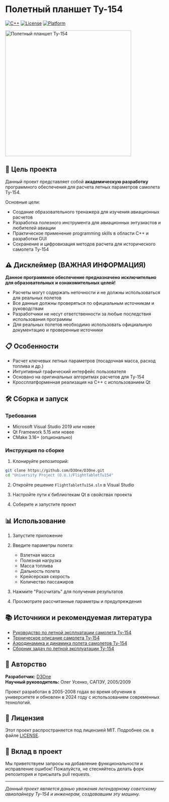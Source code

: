 # Полетный планшет Ту-154

[![C++](https://img.shields.io/badge/C++-17+-blue.svg)](https://isocpp.org/)
[![License](https://img.shields.io/badge/License-MIT-green.svg)](https://opensource.org/licenses/MIT)
[![Platform](https://img.shields.io/badge/Platform-Windows-lightgrey.svg)](https://www.microsoft.com/windows/)

<img src="https://rdart.ru/FltabletTu154" width="400" alt="Полетный планшет Ту-154">

## 🎯 Цель проекта

Данный проект представляет собой **академическую разработку** программного обеспечения для расчета летных параметров самолета Ту-154. 

Основные цели:

- Создание образовательного тренажера для изучения авиационных расчетов
- Разработка полезного инструмента для авиационных энтузиастов и любителей авиации
- Практическое применение programming skills в области C++ и разработки GUI
- Сохранение и цифровизация методов расчета для исторического самолета Ту-154

## ⚠️ Дисклеймер (ВАЖНАЯ ИНФОРМАЦИЯ)

**Данное программное обеспечение предназначено исключительно для образовательных и ознакомительных целей!**

- Расчеты могут содержать неточности и не должны использоваться для реальных полетов
- Все данные должны проверяться по официальным источникам и руководствам
- Разработчики не несут ответственности за любые последствия использования программы
- Для реальных полетов необходимо использовать официальную документацию и проверенные источники

## 📋 Особенности

- Расчет ключевых летных параметров (посадочная масса, расход топлива и др.)
- Интуитивный графический интерфейс пользователя
- Основано на оригинальных алгоритмах расчетов для Ту-154
- Кроссплатформенная реализация на C++ с использованием Qt

## 🛠️ Сборка и запуск

### Требования
- Microsoft Visual Studio 2019 или новее
- Qt Framework 5.15 или новее
- CMake 3.16+ (опционально)

### Инструкция по сборке
1. Клонируйте репозиторий:
```bash
git clone https://github.com/D3One/D3One.git
cd "University Project (O.U.)/FlightTabletTu154"
```

2. Откройте решение `FlightTabletTu154.sln` в Visual Studio

3. Настройте пути к библиотекам Qt в свойствах проекта

4. Соберите и запустите проект

## 📊 Использование

1. Запустите приложение
2. Введите параметры полета:
   - Взлетная масса
   - Полезная нагрузка
   - Масса топлива
   - Дальность полета
   - Крейсерская скорость
   - Количество пассажиров

3. Нажмите "Рассчитать" для получения результатов
4. Просмотрите рассчитанные параметры и предупреждения

## 📚 Источники и рекомендуемая литература

- [Руководство по летной эксплуатации самолета Ту-154](http://www.tupolev.ru/images/stories/books/RLE_Tu-154M.pdf)
- [Техническое описание самолета Ту-154](http://www.aviation.ru/Tu-154/)
- [Аэродинамика и динамика полета самолетов Ту-154](https://www.flightmanuals.ru/Tu154)
- [Сборник задач по летной эксплуатации Ту-154](http://www.aviashelf.com/library/tu154.htm)

## 👥 Авторство

**Разработчик:** [D3One](https://github.com/D3One)  
**Научный руководитель:** Олег Усенко, САПЭУ, 2005/2009  

Проект разработан в 2005-2008 годах во время обучения в университете и обновлен в 2024 году с использованием современных технологий.

## 📄 Лицензия

Этот проект распространяется под лицензией MIT. Подробнее см. в файле [LICENSE](LICENSE).

## 🤝 Вклад в проект

Мы приветствуем запросы на добавление функциональности и исправление ошибок! Пожалуйста, не стесняйтесь делать форк репозитория и присылать pull requests.

---

*Данный проект является данью уважения легендарному советскому авиалайнеру Ту-154 и инженерам, создававшим эту машину.*
